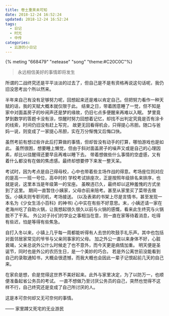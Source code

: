 ```yaml
---
title: 卷土重来未可知
date: 2018-12-24 16:52:24
updated: 2018-12-24 16:52:24
tags:
  - 日记
  - 时光
  - 中传
categories:
  - 云游的小日记
---
```


{% meting "668479" "netease" "song" "theme:#C20C0C"%}

> 永远相信美好的事情即将发生

<!-- more -->

所谓的二战终究还是平平淡淡的过去了，但自己是不是有资格再说这句话呢，我仍旧没思考出个所以然来。

半年来自己有没有足够努力呢，回想起来还是难以肯定自己。但把努力看作一种天赋的话，我的天赋大概本就仅限于此。
结束之日，带着困意睡了一觉，但不知是家中对面盖房子的吵闹声还是梦的缘故，仍旧七点多便醒来再难以入眠。
梦里竟梦到数学的答题卡没有涂，惊醒时努力回想着记忆，却找不出判定究竟是否有涂卡的线索，时间仍旧没有赶上写完，
故更无回看得机会，只得提心吊胆。随口与爸妈一说，则变成了一家提心吊胆，实在万分惭愧又后悔口快。

虽然考前有想过些许此后打算做的事情，但却皆没有动手的打算，哪怕游戏也是如此。
虽然很困，想要睡上懒觉，但由于斜对面盖房子的噪声又或是自己的心理因素，却比以往醒得还要早且再难以睡下去。
带着想做些什么事情的空虚感，又有着什么都没有在做的焦虑感。最终却想要停下来发一整天呆。

考试时，因为考点是自己得母校，心中也带着些主场作战的得意。考场座位则对应的是高一一班一号位，高中时的
学校考试排座次，正是按照年级排名来排序，也就是说，这里本当是年级第一的宝座。
虽睽违已久，最终却以这种羞愧的方式坐到了这里。
期间一直暂住小姨家，父母亦前来陪考。甚至从家里买了菜带去做饭。小姨夫则专职司机，考场接送。
(以及表弟的书架上尽是言情书，甚至发现一本名为《少女生活小百科》的神书)
心中实在有些不好意思。末，小姨还请一家在老海州吃了自助火锅，让我想起很久很久以前与火锅的感慨，看来此生终究与火锅脱不了干系。
外公对子孙们的学业之事相当在意，则一直在家等待着消息，吃得有些迟，怕是等得有些焦急。

自打入冬以来，小镇上几乎每一周都能听得有人去世的吹鼓手礼乐声。其中也包括对面邻居家常见的爷爷与父亲同事家的父母。
加之外公一直以来身体不好，心脏衰竭，父亲总说外公什么时候走了也不意外，而今天更是病情加重。
明天便是圣诞节，同时也是外公的农历生日，是一个美妙的巧合。
若是外公离世前没能看到自己的录取通知书，大概会很遗憾，而我大概也会因此一辈子记恨起前几天的自己来。

在家俞是想，俞是觉得这世界不美好起来。此外与家里决定，为了以防万一，也顺便准备起省公务员的考试。
一直不想做乃至讨厌公务员的自己，突然也觉得不这样不行，自己终究还是变成了自己所讨厌的人。

这是本可奈何却又无可奈何的事情。

—— 家里蹲又死宅的无业游民
